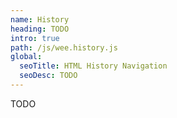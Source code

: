 ```yaml
---
name: History
heading: TODO
intro: true
path: /js/wee.history.js
global:
  seoTitle: HTML History Navigation
  seoDesc: TODO
---
```


TODO